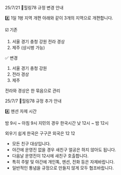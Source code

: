25/7/21
🌈힐링78 규정 변경 안내

#️⃣ 1일 1벙 지역 개편
아래와 같이 3개의 지역으로 개편합니다.

☑️ 기존
1. 서울 경기 충청 강원 전라 경상
2. 제주 (상시벙 가능)

✅️ 변경
1. 서울 경기 충청 강원
2. 전라 경상
3. 제주

전라와 경상은 한 묶음으로 관리

25/7/7
🌈힐링78 규정 추가 안내

#️⃣ 멘션 자제 시간

밤 9시 ~ 아침 9시
지민의 경우 한국시간 낮 12시 ~ 밤 12시

외우기 쉽게 한국은 구구콘
외국은 12 12

  - 모든 친구 대상입니다.
  - 야간에 운영진 없을 경우 새친구 얼공은 하지 않아도 됩니다.
  - 다음날 운영진이 12시에 새친구 호출합니다.
  - 특히 주말 및 야간에 개인톡, 멘션, 전화 등은 자제바랍니다.
  - 일반적인 통념을 규정으로 만들지 않게 모두 협조바랍니다.
